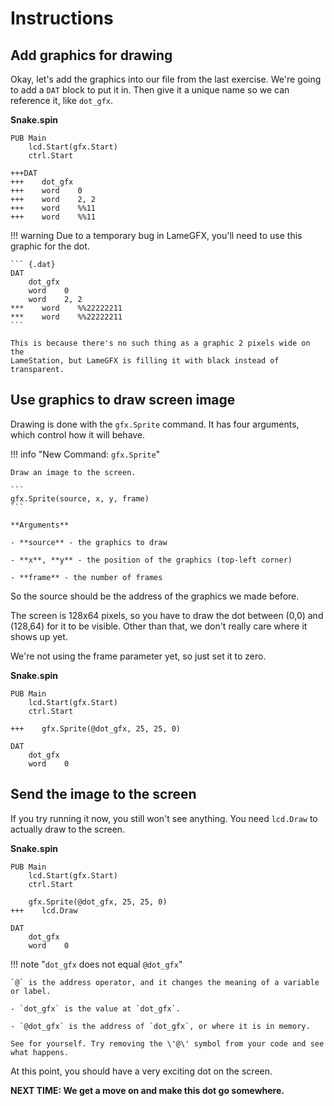 # Instructions

## Add graphics for drawing

Okay, let's add the graphics into our file from the last exercise. We're
going to add a `DAT` block to put it in. Then give it a unique name so
we can reference it, like `dot_gfx`.

**Snake.spin**

```{: .pub}
PUB Main
    lcd.Start(gfx.Start)
    ctrl.Start

+++DAT
+++    dot_gfx
+++    word    0
+++    word    2, 2
+++    word    %%11
+++    word    %%11
```

!!! warning
Due to a temporary bug in LameGFX, you'll need to use this graphic for
the dot.

    ``` {.dat}
    DAT
        dot_gfx
        word    0
        word    2, 2
    ***    word    %%22222211
    ***    word    %%22222211
    ```

    This is because there's no such thing as a graphic 2 pixels wide on the
    LameStation, but LameGFX is filling it with black instead of
    transparent.

## Use graphics to draw screen image

Drawing is done with the `gfx.Sprite` command. It has four arguments,
which control how it will behave.

!!! info "New Command: `gfx.Sprite`"

    Draw an image to the screen.

    ```
    gfx.Sprite(source, x, y, frame)
    ```

    **Arguments**

    - **source** - the graphics to draw

    - **x**, **y** - the position of the graphics (top-left corner)

    - **frame** - the number of frames

So the source should be the address of the graphics we made before.

The screen is 128x64 pixels, so you have to draw the dot between (0,0)
and (128,64) for it to be visible. Other than that, we don't really care
where it shows up yet.

We're not using the frame parameter yet, so just set it to zero.

**Snake.spin**

```{.pub}
PUB Main
    lcd.Start(gfx.Start)
    ctrl.Start

+++    gfx.Sprite(@dot_gfx, 25, 25, 0)

DAT
    dot_gfx
    word    0
```

## Send the image to the screen

If you try running it now, you still won't see anything. You need
`lcd.Draw` to actually draw to the screen.

**Snake.spin**

```{.pub}
PUB Main
    lcd.Start(gfx.Start)
    ctrl.Start

    gfx.Sprite(@dot_gfx, 25, 25, 0)
+++    lcd.Draw

DAT
    dot_gfx
    word    0
```

!!! note "`dot_gfx` does not equal `@dot_gfx`"

    `@` is the address operator, and it changes the meaning of a variable
    or label.

    - `dot_gfx` is the value at `dot_gfx`.

    - `@dot_gfx` is the address of `dot_gfx`, or where it is in memory.

    See for yourself. Try removing the \'@\' symbol from your code and see
    what happens.

At this point, you should have a very exciting dot on the screen.

**NEXT TIME: We get a move on and make this dot go somewhere.**
